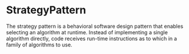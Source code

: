 # StrategyPattern
The strategy pattern is a behavioral software design pattern that enables selecting an algorithm at runtime. Instead of implementing a single algorithm directly, code receives run-time instructions as to which in a family of algorithms to use.
